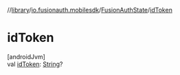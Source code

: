//[library](../../../index.md)/[io.fusionauth.mobilesdk](../index.md)/[FusionAuthState](index.md)/[idToken](id-token.md)

# idToken

[androidJvm]\
val [idToken](id-token.md): [String](https://kotlinlang.org/api/core/kotlin-stdlib/kotlin/-string/index.html)?